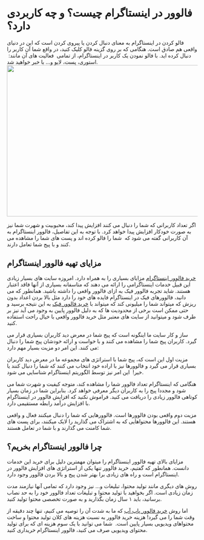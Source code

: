 <h1>فالوور در اینستاگرام چیست؟ و چه کاربردی دارد؟</h1>
فالو کردن در اینستاگرام به معنای دنبال کردن یا پیروی کردن است که این در دنیای واقعی هم صادق است. هنگامی که بر روی گزینه فالو کلیک کنید، در واقع شما آن کاربر را دنبال کرده اید. با فالو نمودن یک کاربر در اینستاگرام، از تمامی  فعالیت های آن مانند:  استوری، پست، لایو و… با خبر خواهید شد.

<img class="aligncenter size-medium" src="https://miro.medium.com/v2/resize:fit:640/format:webp/1*zBq_3BKiI3_64aTcHs1WAw.jpeg" width="600" height="400" />

اگر تعداد کاربرانی که شما را دنبال می کنند افزایش پیدا کند، محبوبیت و شهرت شما نیز به صورت خودکار افزایش پیدا خواهد کرد. با توجه به این تفاصیل، فالوور اینستاگرام به آن کاربرانی گفته می شود که  شما را فالو کرده اند و پست های شما را مشاهده می کنند و با پیج شما تعامل دارند.
<h2>مزایای تهیه فالوور اینستاگرام</h2>
<a href="https://www.xn--mgbatejc1d2cmr8bab45pla.net/">خرید فالوور اینستاگرام</a> مزایای بسیاری را به همراه دارد. امروزه سایت های بسیار زیادی این قبیل خدمات اینستاگرامی را ارائه می دهند که متاسفانه بسیاری از آنها فاقد اعتبار هستند. شاید تجربه فالوور فیک به ازای فالوور واقعی را داشته باشید. همانطور که می دانید، فالوورهای فیک در اینستاگرام فایده های خود را دارد مثل بالا بردن اعداد بدون ریزش که میتواند شما را میلیونی کند که میتواند با <a href="https://www.xn--mgbatejc1d2cmr8bab45pla.net/%d8%ae%d8%b1%db%8c%d8%af-%d9%81%d8%a7%d9%84%d9%88%d9%88%d8%b1-%d8%a7%d8%b1%d8%b2%d8%a7%d9%86-%d8%a7%db%8c%d9%86%d8%b3%d8%aa%d8%a7%da%af%d8%b1%d8%a7%d9%85/">خرید فالوور فیک</a> به این نتیجه برسید و حتی ممکن است برخی از محدودیت ها که به دلیل فالوور پایین به وجود می آید نیز بر طرف شود و میتوانید از سایت های معتبر مثل خرید فالوور واقعی با خیال راحت استفاده کنید.

ساز و کار سایت ما اینگونه است که پیج شما در معرض دید کاربران بسیاری قرار می گیرد. کاربران پیج شما را مشاهده می کنند و با خواست و ارائه خودشان پیج شما را دنبال می کنند. این‌ امر دو مزیت بسیار مهم دارد:

مزیت اول این است که، پیج شما با استراتژی های مجموعه ما در معرض دید کاربران بسیاری قرار می گیرد و فالوورها نیز با اراده خود انتخاب می کنند که شما را دنبال کنند یا خیر!  این امر نیز توسط الگوریتم اینستاگرام شناسایی می شود.

هنگامی که اینستاگرام تعداد فالوور شما را مشاهده کند، متوجه کیفیت و شهرت شما می شود و مجددا پیج را به کاربران دیگر معرفی خواهد کرد. بنابراین شما در زمان بسیار کوتاهی فالوور زیادی را دریافت می کنید. فراموش نکنید که افزایش فالوور در اینستاگرام با افزایش درآمد رابطه مستقیمی دارد.

مزیت دوم واقعی بودن فالوورها است. فالوورهایی که شما را دنبال میکنند فعال و واقعی هستند. این فالوورها محتواهایی که به اشتراک می گذارید را لایک میکنند، برای پست های شما کامنت می گذارند و با شما در تعامل هستند.
<h2>چرا فالوور اینستاگرام بخریم؟</h2>
مزایای بالای تهیه فالوور اینستاگرام را میتوان مهمترین دلیل برای خرید این خدمات دانست. همانطور که گفتیم، خرید فالوور تنها یکی از استراتژی های افزایش فالوور در اینستاگرام است و راه های زیادی برا بهتر شدن پیج و بالا بردن فالوور وجود دارد.

روش های دیگری مانند تولید محتوا، تبلیغات و… نیز وجود دارد که تمامی آنها نیازمند مدت زمان زیادی است. اگر بخواهید با تولید محتوا و تبلیغات تعداد فالوور خود‌ را به حد نصاب برسانید، باید ۱ سال زمان بگذارید و به صورت تخصصی محتوا تولید کنید.

اما روش <a href="https://www.xn--mgbatejc1d2cmr8bab45pla.net/%d8%ae%d8%b1%db%8c%d8%af%d9%81%d8%a7%d9%84%d9%88%d9%88%d8%b1%d9%be%d8%a7%d9%be%d8%a2%d9%be/">خرید فالوور پاپ آپ</a> که ما به شدت آن را توصیه می کنیم، تنها چند دقیقه از وقت شما را می گیرد! هزینه خرید فالوور به نسبت هزینه های کلان تولید محتوا و ساخت محتواهای ویدیویی بسیار پایین است.  شما می توانید با یک سوم هزینه ای که برای تولید محتوای ویدیویی صرف می کنید، فالوور اینستاگرام خریداری کنید.

&nbsp;

